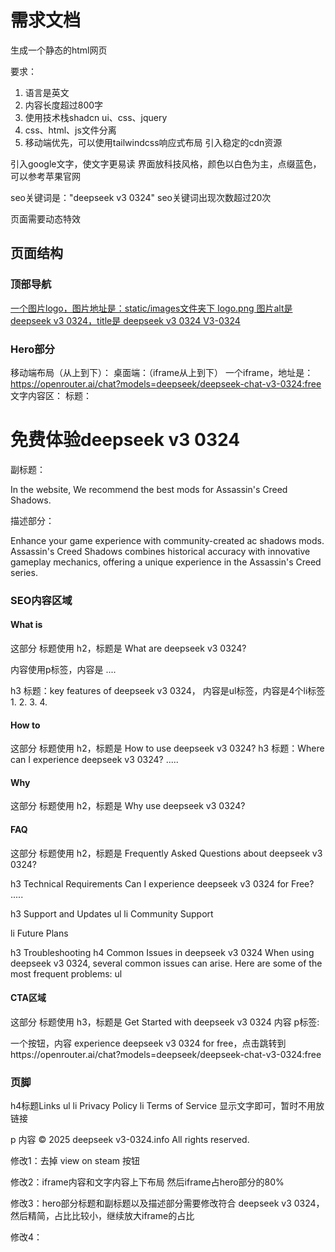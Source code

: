 # 需求文档

生成一个静态的html网页

要求：
1. 语言是英文
2. 内容长度超过800字
3. 使用技术栈shadcn ui、css、jquery
4. css、html、js文件分离
5. 移动端优先，可以使用tailwindcss响应式布局
引入稳定的cdn资源

引入google文字，使文字更易读
界面放科技风格，颜色以白色为主，点缀蓝色，可以参考苹果官网

seo关键词是："deepseek v3 0324"
seo关键词出现次数超过20次


页面需要动态特效


## 页面结构

### 顶部导航
<a href="/">
一个图片logo，图片地址是：static/images文件夹下 logo.png
图片alt是 deepseek v3 0324，title是 deepseek v3 0324
 <span>V3-0324</span>
</a>

### Hero部分
移动端布局（从上到下）：
桌面端：（iframe从上到下）
一个iframe，地址是：https://openrouter.ai/chat?models=deepseek/deepseek-chat-v3-0324:free
文字内容区：
    标题：<h1>免费体验deepseek v3 0324</h1>
    副标题：<p>In the website, We recommend the best mods for Assassin's Creed Shadows.</p>
    描述部分：<p>Enhance your game experience with community-created ac shadows mods. Assassin's Creed Shadows combines historical accuracy with innovative gameplay mechanics, offering a unique experience in the Assassin's Creed series.</p>






 

### SEO内容区域
#### What is
这部分 标题使用 h2，标题是 What are deepseek v3 0324?

内容使用p标签，内容是
....

h3 标题：key features of deepseek v3 0324，
内容是ul标签，内容是4个li标签
1.
2.
3.
4.




#### How to
这部分 标题使用 h2，标题是 How to use deepseek v3 0324?
h3 标题：Where can I experience deepseek v3 0324?
.....



#### Why

这部分 标题使用 h2，标题是 Why use deepseek v3 0324?


#### FAQ
这部分 标题使用 h2，标题是 Frequently Asked Questions about deepseek v3 0324?

h3 Technical Requirements
Can I experience deepseek v3 0324 for Free?
.....




h3 Support and Updates
ul
li Community Support

li Future Plans


h3 Troubleshooting
h4 Common Issues in deepseek v3 0324
When using deepseek v3 0324, several common issues can arise. Here are some of the most frequent problems:
ul











#### CTA区域
这部分 标题使用 h3，标题是 Get Started with deepseek v3 0324
内容 p标签:


一个按钮，内容 experience deepseek v3 0324 for free，点击跳转到https://openrouter.ai/chat?models=deepseek/deepseek-chat-v3-0324:free


### 页脚

h4标题Links
ul
li Privacy Policy
li Terms of Service 
显示文字即可，暂时不用放链接


p 内容 © 2025 deepseek v3-0324.info All rights reserved.




修改1：去掉
view on steam 按钮

修改2：iframe内容和文字内容上下布局
然后iframe占hero部分的80%

修改3：hero部分标题和副标题以及描述部分需要修改符合 deepseek v3 0324，然后精简，占比比较小，继续放大iframe的占比

修改4：


